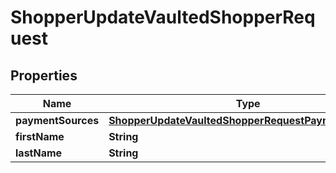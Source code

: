 

# ShopperUpdateVaultedShopperRequest


## Properties

| Name | Type | Description | Notes |
|------------ | ------------- | ------------- | -------------|
|**paymentSources** | [**ShopperUpdateVaultedShopperRequestPaymentSources**](ShopperUpdateVaultedShopperRequestPaymentSources.md) |  |  [optional] |
|**firstName** | **String** |  |  [optional] |
|**lastName** | **String** |  |  [optional] |



